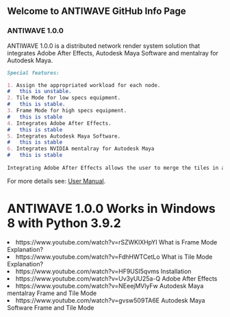## Welcome to ANTIWAVE GitHub Info Page

### ANTIWAVE 1.0.0

ANTIWAVE 1.0.0 is a distributed network render system solution that integrates Adobe After Effects, Autodesk Maya Software and mentalray for Autodesk Maya.

```markdown
Special features:

1. Assign the appropriated workload for each node.
#   this is unstable.
2. Tile Mode for low specs equipment.
#   this is stable.
3. Frame Mode for high specs equipment.
#   this is stable
4. Integrates Adobe After Effects.
#   this is stable
5. Integrates Autodesk Maya Software.
#   this is stable
6. Integrates NVIDIA mentalray for Autodesk Maya
#   this is stable
  
Integrating Adobe After Effects allows the user to merge the tiles in a very efficient way.

```
For more details see: [User Manual](https://github.com/alfdev8/ANTIWAVE/blob/main/UserManual%20ANTIWAVE%201.pdf).

# ANTIWAVE 1.0.0 Works in Windows 8 with Python 3.9.2

<li>https://www.youtube.com/watch?v=rSZWKlXHpYI What is Frame Mode Explanation?</li>
<li>https://www.youtube.com/watch?v=FdhHWTCetLo What is Tile Mode Explanation?</li>
<li>https://www.youtube.com/watch?v=HF9USI5qvms Installation</li>
<li>https://www.youtube.com/watch?v=Uv3yUU25a-Q Adobe After Effects </li>
<li>https://www.youtube.com/watch?v=NEeejMVlyFw Autodesk Maya mentalray Frame and Tile Mode</li>
<li>https://www.youtube.com/watch?v=gvsw509TA6E Autodesk Maya Software Frame and Tile Mode</li>
